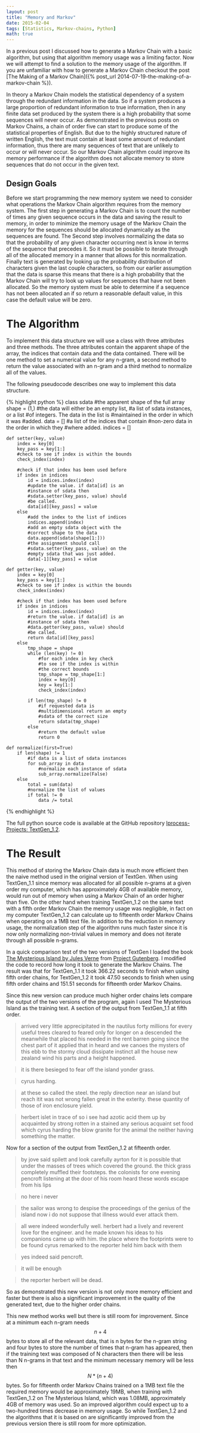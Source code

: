 ```yaml
---
layout: post
title: "Memory and Markov"
date: 2015-02-04
tags: [Statistics, Markov-chains, Python]
math: true
---
```


In a previous post I discussed how to generate a Markov Chain with a basic algorithm, but using that algorithm memory usage was a limiting factor. Now we will attempt to find a solution to the memory usage of the algorithm. If you are unfamiliar with how to generate a Markov Chain checkout the post [The Making of a Markov Chain]({% post_url 2014-07-19-the-making-of-a-markov-chain %}).

In theory a Markov Chain models the statistical dependency of a system through the redundant information in the data. So if a system produces a large proportion of redundant information to true information, then in any finite data set produced by the system there is a high probability that some sequences will never occur. As demonstrated in the previous posts on Markov Chains, a chain of order five can start to produce some of the statistical properties of English. But due to the highly structured nature of written English, the text must contain at least some amount of redundant information, thus there are many sequences of text that are unlikely to occur or will never occur. So our Markov Chain algorithm could improve its memory performance if the algorithm does not allocate memory to store sequences that do not occur in the given text.

## Design Goals ##
Before we start programming the new memory system we need to consider what operations the Markov Chain algorithm requires from the memory system. The first step in generating a Markov Chain is to count the number of times any given sequence occurs in the data and saving the result to memory, in order to minimize the memory usage of the Markov Chain the memory for the sequences should be allocated dynamically as the sequences are found. The Second step involves normalizing the data so that the probability of any given character occurring next is know in terms of the sequence that precedes it. So it must be possible to iterate through all of the allocated memory in a manner that allows for this normalization. Finally text is generated by looking up the probability distribution of characters given the last couple characters, so from our earlier assumption that the data is sparse this means that there is a high probability that the Markov Chain will try to look up values for sequences that have not been allocated. So the memory system must be able to determine if a sequence has not been allocated an if so return a reasonable default value, in this case the default value will be zero.

# The Algorithm #
To implement this data structure we will use a class with three attributes and three methods. The three attributes contain the apparent shape of the array, the indices that contain data and the data contained. There will be one method to set a numerical value for any n-gram, a second method to return the value associated with an n-gram and a third method to normalize all of the values.

The following pseudocode describes one way to implement this data structure.

{% highlight python %}
class sdata
    #the apparent shape of the full array
    shape = (1,)
    #the data will either be an empty list,
    #a list of sdata instances, or a list
    #of integers. The data in the list is
    #maintained in the order in which it was
    #added.
    data = []
    #a list of the indices that contain
    #non-zero data in the order in which they
    #where added.
    indices = []

    def setter(key, value)
        index = key[0]
        key_pass = key[1:]
        #check to see if index is within the bounds
        check_index(index)

        #check if that index has been used before
        if index in indices
            id = indices.index(index)
            #update the value. if data[id] is an
            #instance of sdata then
            #sdata.setter(key_pass, value) should
            #be called.
            data[id][key_pass] = value
        else
            #add the index to the list of indices
            indices.append(index)
            #add an empty sdata object with the
            #correct shape to the data
            data.append(sdata(shape[1:]))
            #the assignment should call
            #sdata.setter(key_pass, value) on the
            #empty sdata that was just added.
            data[-1][key_pass] = value

    def getter(key, value)
        index = key[0]
        key_pass = key[1:]
        #check to see if index is within the bounds
        check_index(index)

        #check if that index has been used before
        if index in indices
            id = indices.index(index)
            #return the value. if data[id] is an
            #instance of sdata then
            #data.getter(key_pass, value) should
            #be called.
            return data[id][key_pass]
        else
            tmp_shape = shape
            while (len(key) != 0)
                #for each index in key check
                #to see if the index is within
                #the correct bounds
                tmp_shape = tmp_shape[1:]
                index = key[0]
                key = key[1:]
                check_index(index)

            if len(tmp_shape) != 0
                #if requested data is
                #multidimensional return an empty
                #sdata of the correct size
                return sdata(tmp_shape)
            else
                #return the default value
                return 0

    def normalize(first=True)
        if len(shape) != 1
            #if data is a list of sdata instances
            for sub_array in data
                #normalize each instance of sdata
                sub_array.normalize(False)
        else
            total = sum(data)
            #normalize the list of values
            if total != 0
                data /= total
{% endhighlight %}

The full python source code is available at the GitHub repository [Iprocess-Projects: TextGen_1.2](https://github.com/lsiemens/iprocess-projects/tree/master/TextGen_1.2).

# The Result #
This method of storing the Markov Chain data is much more efficient then the naive method used in the original version of TextGen. When using TextGen_1.1 since memory was allocated for all possible n-grams at a given order my computer, which has approximately 4GB of available memory, would run out of memory when using a Markov Chain of an order higher than five. On the other hand when training TextGen_1.2 on the same text with a fifth order Markov Chain the memory usage was negligible, in fact on my computer TextGen_1.2 can calculate up to fifteenth order Markov Chains when operating on a 1MB text file. In addition to the reduction in memory usage, the normalization step of the algorithm runs much faster since it is now only normalizing non-trivial values in memory and does not iterate through all possible n-grams.

In a quick comparison test of the two versions of TextGen I loaded the book [The Mysterious Island by Jules Verne](http://www.gutenberg.org/ebooks/1268) from [Project Gutenberg](http://www.gutenberg.org/wiki/Main_Page). I modified the code to record how long it took to generate the Markov Chains. The result was that for TextGen_1.1 it took 366.22 seconds to finish when using fifth order chains, for TextGen_1.2 it took 47.50 seconds to finish when using fifth order chains and 151.51 seconds for fifteenth order Markov Chains.

Since this new version can produce much higher order chains lets compare the output of the two versions of the program, again I used The Mysterious Island as the training text. A section of the output from TextGen_1.1 at fifth order.

> arrived very little apprecipitated in the nautilus forty millions for every useful trees cleared to feared only for longer on a descended the meanwhile that placed his needed in the rent barren going since the chest part of it applied that in heard and we canoes the mysters of this ebb to the stormy cloud dissipate instinct all the house new zealand wind his parts and a height happened.

> it is there besieged to fear off the island yonder grass.

> cyrus harding.

> at these so called the steel. the reply direction near an island but reach itit was not wrong fallen great in the exterity. these quantity of those of iron enclosure yield.

> herbert islet in trace of so i see had azotic acid them up by acquainted by strong rotten in a stained any serious acquaint set food which cyrus harding the blow granite for the animal the neither having something the matter.

Now for a section of the output from TextGen_1.2 at fifteenth order.

> by jove said spilett and look carefully ayrton for it is possible that under the masses of trees which covered the ground. the thick grass completely muffled their footsteps. the colonists for one evening pencroft listening at the door of his room heard these words escape from his lips

> no here i never

> the sailor was wrong to despise the proceedings of the genius of the island now i do not suppose that illness would ever attack them.

> all were indeed wonderfully well. herbert had a lively and reverent love for the engineer. and he made known his ideas to his companions came up with him. the place where the footprints were to be found cyrus remarked to the reporter held him back with them

> yes indeed said pencroft.

>it will be enough

>the reporter herbert will be dead.

So as demonstrated this new version is not only more memory efficient and faster but there is also a significant improvement in the quality of the generated text, due to the higher order chains.

This new method works well but there is still room for improvement. Since at a minimum each n-gram needs $$n+4$$ bytes to store all of the relevant data, that is n bytes for the n-gram string and four bytes to store the number of times that n-gram has appeared, then if the training text was composed of N characters then there will be less than N n-grams in that text and the minimum necessary memory will be less then $$N*(n+4)$$ bytes. So for fifteenth order Markov Chains trained on a 1MB text file the required memory would be approximately 19MB, when training with TextGen_1.2 on The Mysterious Island, which was 1.08MB, approximately 4GB of memory was used. So an improved algorithm could expect up to a two-hundred times decrease in memory usage. So while TextGen_1.2 and the algorithms that it is based on are significantly improved from the previous version there is still room for more optimization.
